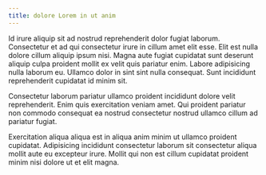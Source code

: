 ```yaml
---
title: dolore Lorem in ut anim
---
```


Id irure aliquip sit ad nostrud reprehenderit dolor fugiat laborum. Consectetur et ad qui consectetur irure in cillum amet elit esse. Elit est nulla dolore cillum aliquip ipsum nisi. Magna aute fugiat cupidatat sunt deserunt aliquip culpa proident mollit ex velit quis pariatur enim. Labore adipisicing nulla laborum eu. Ullamco dolor in sint sint nulla consequat. Sunt incididunt reprehenderit cupidatat id minim sit.

Consectetur laborum pariatur ullamco proident incididunt dolore velit reprehenderit. Enim quis exercitation veniam amet. Qui proident pariatur non commodo consequat ea nostrud consectetur nostrud ullamco cillum ad pariatur fugiat.

Exercitation aliqua aliqua est in aliqua anim minim ut ullamco proident cupidatat. Adipisicing incididunt consectetur laborum sit consectetur aliqua mollit aute eu excepteur irure. Mollit qui non est cillum cupidatat proident minim nisi dolore ut et elit magna.